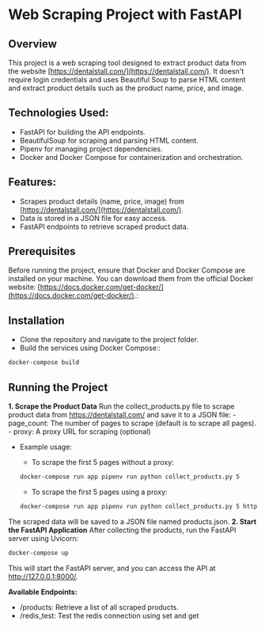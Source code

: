# Web Scraping Project with FastAPI

## Overview
This project is a web scraping tool designed to extract product data from the website [https://dentalstall.com/](https://dentalstall.com/). It doesn't require login credentials and uses Beautiful Soup to parse HTML content and extract product details such as the product name, price, and image.

## Technologies Used:
- FastAPI for building the API endpoints.
- BeautifulSoup for scraping and parsing HTML content.
- Pipenv for managing project dependencies.
- Docker and Docker Compose for containerization and orchestration.

## Features:
- Scrapes product details (name, price, image) from [https://dentalstall.com/](https://dentalstall.com/).
- Data is stored in a JSON file for easy access.
- FastAPI endpoints to retrieve scraped product data.

## Prerequisites
Before running the project, ensure that Docker and Docker Compose are installed on your machine. You can download them from the official Docker website: [https://docs.docker.com/get-docker/](https://docs.docker.com/get-docker/).:

## Installation
- Clone the repository and navigate to the project folder.
- Build the services using Docker Compose::
```bash
docker-compose build
```

## Running the Project
**1. Scrape the Product Data**
Run the collect_products.py file to scrape product data from https://dentalstall.com/ and save it to a JSON file:
    - page_count: The number of pages to scrape (default is to scrape all pages).
    - proxy: A proxy URL for scraping (optional)

-   Example usage:

    - To scrape the first 5 pages without a proxy:
    ```bash
    docker-compose run app pipenv run python collect_products.py 5
    ```
    - To scrape the first 5 pages using a proxy:    
    ```bash
    docker-compose run app pipenv run python collect_products.py 5 http://myproxy.com
    ```
The scraped data will be saved to a JSON file named products.json.
**2. Start the FastAPI Application**
After collecting the products, run the FastAPI server using Uvicorn:
```bash
docker-compose up
```
This will start the FastAPI server, and you can access the API at http://127.0.0.1:8000/.

**Available Endpoints:**
- /products: Retrieve a list of all scraped products.
- /redis_test: Test the redis connection using set and get

